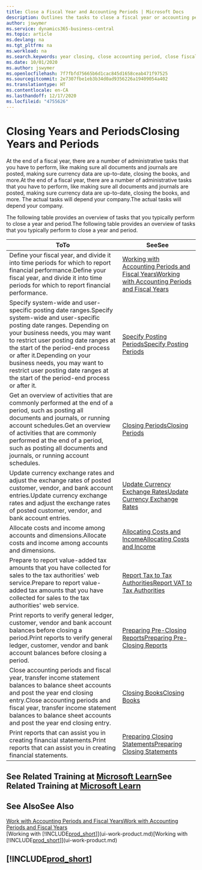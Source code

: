 ```yaml
---
title: Close a Fiscal Year and Accounting Periods | Microsoft Docs
description: Outlines the tasks to close a fiscal year or accounting period, for example, making sure documents and journals are posted and verifying bank balances.
author: jswymer
ms.service: dynamics365-business-central
ms.topic: article
ms.devlang: na
ms.tgt_pltfrm: na
ms.workload: na
ms.search.keywords: year closing, close accounting period, close fiscal year, bank account detailed trial balance
ms.date: 10/01/2020
ms.author: jswymer
ms.openlocfilehash: 7f7fbfd75665b6d1cac845d1658ceab471f97525
ms.sourcegitcommit: 2e7307fbe1eb3b34d0ad9356226a19409054a402
ms.translationtype: HT
ms.contentlocale: en-CA
ms.lasthandoff: 12/17/2020
ms.locfileid: "4755626"
---
```

# <a name="closing-years-and-periods"></a><span data-ttu-id="08e40-103">Closing Years and Periods</span><span class="sxs-lookup"><span data-stu-id="08e40-103">Closing Years and Periods</span></span>

<span data-ttu-id="08e40-104">At the end of a fiscal year, there are a number of administrative tasks that you have to perform, like making sure all documents and journals are posted, making sure currency data are up-to-date, closing the books, and more.</span><span class="sxs-lookup"><span data-stu-id="08e40-104">At the end of a fiscal year, there are a number of administrative tasks that you have to perform, like making sure all documents and journals are posted, making sure currency data are up-to-date, closing the books, and more.</span></span> <span data-ttu-id="08e40-105">The actual tasks will depend your company.</span><span class="sxs-lookup"><span data-stu-id="08e40-105">The actual tasks will depend your company.</span></span>

<span data-ttu-id="08e40-106">The following table provides an overview of tasks that you typically perform to close a year and period.</span><span class="sxs-lookup"><span data-stu-id="08e40-106">The following table provides an overview of tasks that you typically perform to close a year and period.</span></span>

| <span data-ttu-id="08e40-107">To</span><span class="sxs-lookup"><span data-stu-id="08e40-107">To</span></span> | <span data-ttu-id="08e40-108">See</span><span class="sxs-lookup"><span data-stu-id="08e40-108">See</span></span> |
| --- | --- |
| <span data-ttu-id="08e40-109">Define your fiscal year, and divide it into time periods for which to report financial performance.</span><span class="sxs-lookup"><span data-stu-id="08e40-109">Define your fiscal year, and divide it into time periods for which to report financial performance.</span></span> | [<span data-ttu-id="08e40-110">Working with Accounting Periods and Fiscal Years</span><span class="sxs-lookup"><span data-stu-id="08e40-110">Working with Accounting Periods and Fiscal Years</span></span>](finance-accounting-periods-and-fiscal-years.md)|
| <span data-ttu-id="08e40-111">Specify system-wide and user-specific posting date ranges.</span><span class="sxs-lookup"><span data-stu-id="08e40-111">Specify system-wide and user-specific posting date ranges.</span></span> <span data-ttu-id="08e40-112">Depending on your business needs, you may want to restrict user posting date ranges at the start of the period-end process or after it.</span><span class="sxs-lookup"><span data-stu-id="08e40-112">Depending on your business needs, you may want to restrict user posting date ranges at the start of the period-end process or after it.</span></span> |[<span data-ttu-id="08e40-113">Specify Posting Periods</span><span class="sxs-lookup"><span data-stu-id="08e40-113">Specify Posting Periods</span></span>](finance-how-specify-posting-periods.md) |
| <span data-ttu-id="08e40-114">Get an overview of activities that are commonly performed at the end of a period, such as posting all documents and journals, or running account schedules.</span><span class="sxs-lookup"><span data-stu-id="08e40-114">Get an overview of activities that are commonly performed at the end of a period, such as posting all documents and journals, or running account schedules.</span></span> |[<span data-ttu-id="08e40-115">Closing Periods</span><span class="sxs-lookup"><span data-stu-id="08e40-115">Closing Periods</span></span>](year-how-complete-period-end-processes.md) |
| <span data-ttu-id="08e40-116">Update currency exchange rates and adjust the exchange rates of posted customer, vendor, and bank account entries.</span><span class="sxs-lookup"><span data-stu-id="08e40-116">Update currency exchange rates and adjust the exchange rates of posted customer, vendor, and bank account entries.</span></span> |[<span data-ttu-id="08e40-117">Update Currency Exchange Rates</span><span class="sxs-lookup"><span data-stu-id="08e40-117">Update Currency Exchange Rates</span></span>](finance-how-update-currencies.md) |
| <span data-ttu-id="08e40-118">Allocate costs and income among accounts and dimensions.</span><span class="sxs-lookup"><span data-stu-id="08e40-118">Allocate costs and income among accounts and dimensions.</span></span> |[<span data-ttu-id="08e40-119">Allocating Costs and Income</span><span class="sxs-lookup"><span data-stu-id="08e40-119">Allocating Costs and Income</span></span>](year-allocate-costs-income.md) |
| <span data-ttu-id="08e40-120">Prepare to report value-added tax amounts that you have collected for sales to the tax authorities' web service.</span><span class="sxs-lookup"><span data-stu-id="08e40-120">Prepare to report value-added tax amounts that you have collected for sales to the tax authorities' web service.</span></span> |[<span data-ttu-id="08e40-121">Report Tax to Tax Authorities</span><span class="sxs-lookup"><span data-stu-id="08e40-121">Report VAT to Tax Authorities</span></span>](finance-how-report-vat.md)|
| <span data-ttu-id="08e40-122">Print reports to verify general ledger, customer, vendor and bank account balances before closing a period.</span><span class="sxs-lookup"><span data-stu-id="08e40-122">Print reports to verify general ledger, customer, vendor and bank account balances before closing a period.</span></span> |[<span data-ttu-id="08e40-123">Preparing Pre-Closing Reports</span><span class="sxs-lookup"><span data-stu-id="08e40-123">Preparing Pre-Closing Reports</span></span>](year-prepare-preclose-reports.md) |
| <span data-ttu-id="08e40-124">Close accounting periods and fiscal year, transfer income statement balances to balance sheet accounts and post the year end closing entry.</span><span class="sxs-lookup"><span data-stu-id="08e40-124">Close accounting periods and fiscal year, transfer income statement balances to balance sheet accounts and post the year end closing entry.</span></span> |[<span data-ttu-id="08e40-125">Closing Books</span><span class="sxs-lookup"><span data-stu-id="08e40-125">Closing Books</span></span>](year-close-books.md) |
| <span data-ttu-id="08e40-126">Print reports that can assist you in creating financial statements.</span><span class="sxs-lookup"><span data-stu-id="08e40-126">Print reports that can assist you in creating financial statements.</span></span> |[<span data-ttu-id="08e40-127">Preparing Closing Statements</span><span class="sxs-lookup"><span data-stu-id="08e40-127">Preparing Closing Statements</span></span>](year-prepare-close-statement.md) |

## <a name="see-related-training-at-microsoft-learn"></a><span data-ttu-id="08e40-128">See Related Training at [Microsoft Learn](/learn/modules/close-fiscal-year-dynamics-365-business-central/index)</span><span class="sxs-lookup"><span data-stu-id="08e40-128">See Related Training at [Microsoft Learn](/learn/modules/close-fiscal-year-dynamics-365-business-central/index)</span></span>

## <a name="see-also"></a><span data-ttu-id="08e40-129">See Also</span><span class="sxs-lookup"><span data-stu-id="08e40-129">See Also</span></span>

[<span data-ttu-id="08e40-130">Work with Accounting Periods and Fiscal Years</span><span class="sxs-lookup"><span data-stu-id="08e40-130">Work with Accounting Periods and Fiscal Years</span></span>](finance-accounting-periods-and-fiscal-years.md)  
<span data-ttu-id="08e40-131">[Working with [!INCLUDE[prod_short](includes/prod_short.md)]](ui-work-product.md)</span><span class="sxs-lookup"><span data-stu-id="08e40-131">[Working with [!INCLUDE[prod_short](includes/prod_short.md)]](ui-work-product.md)</span></span>

## [!INCLUDE[prod_short](includes/free_trial_md.md)]  

